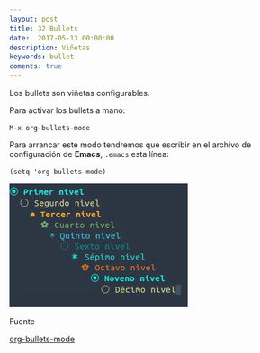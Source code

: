 ```yaml
---
layout: post
title: 32 Bullets
date:  2017-05-13 00:00:00 
description: Viñetas 
keywords: bullet
coments: true
---
```



Los bullets son viñetas configurables.

Para activar los bullets a mano:

```
M-x org-bullets-mode
```

Para arrancar este modo tendremos que escribir en el archivo de configuración de **Emacs**, `.emacs` esta línea:

```
(setq 'org-bullets-mode)
```

![Bullets](../assets/orgmode/17_bullets.jpg)

Fuente

[org-bullets-mode](https://github.com/sabof/org-bullets)
